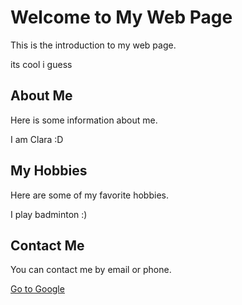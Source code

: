 
<html>

<head>
  <meta charset="utf-8">
  <meta name="viewport" content="width=device-width">
  <title>ASRweb</title>
  <link href="style.css" rel="stylesheet" type="text/css" />
</head>

<body>
  <h1>Welcome to My Web Page</h1>
	<p>This is the introduction to my web page.</p>
	<p>its cool i guess</p>
	<h2>About Me</h2>
	<p>Here is some information about me.</p>
	<p> I am Clara :D </p>
	<h2>My Hobbies</h2>
	<p>Here are some of my favorite hobbies.</p>
	<p> I play badminton :) </p>
	<h2>Contact Me</h2>
	<p>You can contact me by email or phone.</p>
  <a href="https://www.google.com/search?q=sheep&rlz=1CAMUTD_enSG1034&oq=sheep&aqs=chrome.0.0i131i355i433i512j46i131i433i512j0i512j46i512j0i512l6.2123j0j7&sourceid=chrome&ie=UTF-8">Go to Google</a>


</body>

</html>
